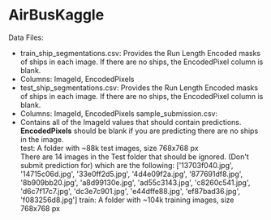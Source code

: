 # AirBusKaggle
Data Files:
* train\_ship\_segmentations.csv:
Provides the Run Length Encoded masks of ships in each image. If there are no ships, the EncodedPixel column is blank.<br>
* Columns: ImageId, EncodedPixels
* test\_ship\_segmentations.csv:
Provides the Run Length Encoded masks of ships in each image. If there are no ships, the EncodedPixel column is blank.<br>
* Columns: ImageId, EncodedPixels
sample\_submission.csv:
* Contains all of the ImageId values that should contain predictions. **EncodedPixels** should be blank if you are predicting there are no ships in the image.<br>
test:
A folder with ~88k test images, size 768x768 px <br>
There are 14 images in the Test folder that should be ignored. (Don't submit prediction for) which are the following:
['13703f040.jpg',
 '14715c06d.jpg',
 '33e0ff2d5.jpg',
 '4d4e09f2a.jpg',
 '877691df8.jpg',
 '8b909bb20.jpg',
 'a8d99130e.jpg',
 'ad55c3143.jpg',
 'c8260c541.jpg',
 'd6c7f17c7.jpg',
 'dc3e7c901.jpg',
 'e44dffe88.jpg',
 'ef87bad36.jpg',
 'f083256d8.jpg']
train:
A folder with ~104k training images, size 768x768 px
